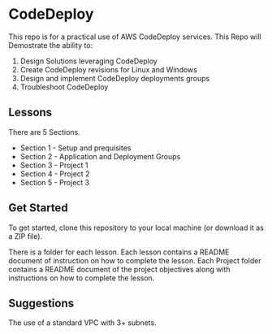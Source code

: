 # CodeDeploy
This repo is for a practical use of AWS CodeDeploy services. This Repo will Demostrate the ability to: 

1) Design Solutions leveraging CodeDeploy
2) Create CodeDeploy revisions for Linux and Windows
3) Design and implement CodeDeploy deployments groups
4) Troubleshoot CodeDeploy

## Lessons

There are 5 Sections.

 - Section 1 - Setup and prequisites
 - Section 2 - Application and Deployment Groups
 - Section 3 - Project 1
 - Section 4 - Project 2
 - Section 5 - Project 3

## Get Started

To get started, clone this repository to your local machine (or download it as a ZIP file).

There is a folder for each lesson. Each lesson contains a README document of instruction on how to complete the lesson.
Each Project folder contains a README document of the project objectives along with instructions on how to complete the lesson.

## Suggestions

The use of a standard VPC with 3+ subnets.
